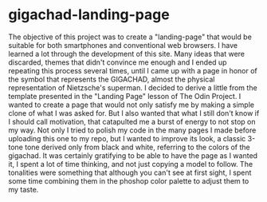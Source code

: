 # gigachad-landing-page

The objective of this project was to create a "landing-page" that would be suitable for both smartphones and conventional web browsers. I have learned a lot through the development of this site. Many ideas that were discarded, themes that didn't convince me enough and I ended up repeating this process several times, until I came up with a page in honor of the symbol that represents the GIGACHAD, almost the physical representation of Nietzsche's superman. I decided to derive a little from the template presented in the "Landing Page" lesson of The Odin Project. I wanted to create a page that would not only satisfy me by making a simple clone of what I was asked for. But I also wanted that what I still don't know if I should call motivation, that catapulted me a burst of energy to not stop on my way. Not only I tried to polish my code in the many pages I made before uploading this one to my repo, but I wanted to improve its look, a classic 3-tone tone derived only from black and white, referring to the colors of the gigachad.
It was certainly gratifying to be able to have the page as I wanted it, I spent a lot of time thinking, and not just copying a model to follow. The tonalities were something that although you can't see at first sight, I spent some time combining them in the phoshop color palette to adjust them to my taste.  